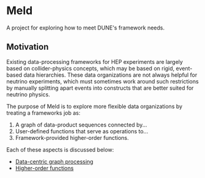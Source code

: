 # Meld

A project for exploring how to meet DUNE's framework needs.

## Motivation

Existing data-processing frameworks for HEP experiments are largely based on
collider-physics concepts, which may be based on rigid, event-based data hierarchies.
These data organizations are not always helpful for neutrino experiments, which must
sometimes work around such restrictions by manually splitting apart events into constructs
that are better suited for neutrino physics.

The purpose of Meld is to explore more flexible data organizations by treating a
frameworks job as:

1. A graph of data-product sequences connected by...
2. User-defined functions that serve as operations to...
3. Framework-provided higher-order functions.

Each of these aspects is discussed below:

- [Data-centric graph processing](https://github.com/knoepfel/meld/wiki/Data-centric-graph-processing)
- [Higher-order functions](https://github.com/knoepfel/meld/wiki/Higher-order-functions)
